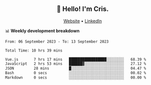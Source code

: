 
<h2 align="center">👋 Hello! I'm Cris.</h2>
<p align="center">
  <a href="https://www.criscunas.dev">Website</a> •
  <a href="https://www.linkedin.com/in/cristophercunas/">LinkedIn</a> 
</p>


📊 **Weekly development breakdown**
<!--START_SECTION:waka-->

```txt
From: 06 September 2023 - To: 13 September 2023

Total Time: 10 hrs 39 mins

Vue.js       7 hrs 17 mins   █████████████████░░░░░░░░   68.39 %
JavaScript   2 hrs 53 mins   ██████▓░░░░░░░░░░░░░░░░░░   27.12 %
JSON         28 mins         █░░░░░░░░░░░░░░░░░░░░░░░░   04.47 %
Bash         0 secs          ░░░░░░░░░░░░░░░░░░░░░░░░░   00.02 %
Markdown     0 secs          ░░░░░░░░░░░░░░░░░░░░░░░░░   00.00 %
```

<!--END_SECTION:waka-->
